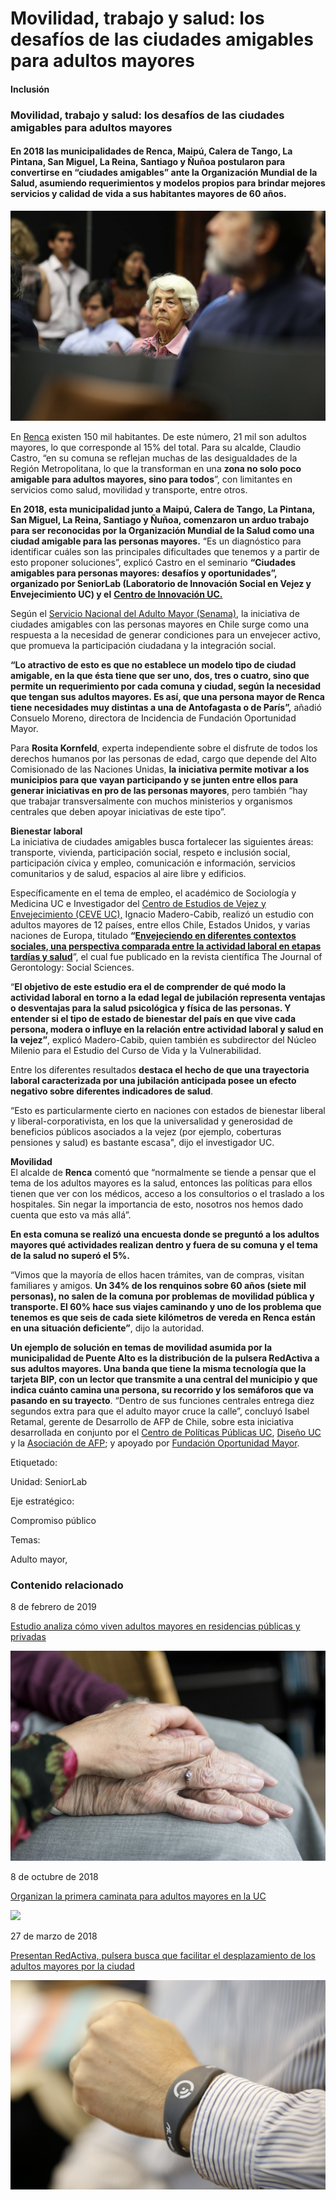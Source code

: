 # Movilidad, trabajo y salud: los desafíos de las ciudades amigables para adultos mayores

#### Inclusión

### Movilidad, trabajo y salud: los desafíos de las ciudades amigables para adultos mayores

#### En 2018 las municipalidades de Renca, Maipú, Calera de Tango, La Pintana, San Miguel, La Reina, Santiago y Ñuñoa postularon para convertirse en “ciudades amigables” ante la Organización Mundial de la Salud, asumiendo requerimientos y modelos propios para brindar mejores servicios y calidad de vida a sus habitantes mayores de 60 años.

![La iniciativa de ciudades amigables busca fortalecer las &#xE1;reas de transporte, vivienda, participaci&#xF3;n social, respeto e inclusi&#xF3;n social, participaci&#xF3;n c&#xED;vica y empleo, comunicaci&#xF3;n e informaci&#xF3;n, servicios comunitarios y de salud, espacios al aire libre y edificios.](../../.gitbook/assets/adulto-mayor.jpg)

 En [Renca](https://www.renca.cl/permisos-de-circulacion/) existen 150 mil habitantes. De este número, 21 mil son adultos mayores, lo que corresponde al 15% del total. Para su alcalde, Claudio Castro, “en su comuna se reflejan muchas de las desigualdades de la Región Metropolitana, lo que la transforman en una **zona no solo poco amigable para adultos mayores, sino para todos**”, con limitantes en servicios como salud, movilidad y transporte, entre otros.  
  
**En 2018, esta municipalidad junto a Maipú, Calera de Tango, La Pintana, San Miguel, La Reina, Santiago y Ñuñoa, comenzaron un arduo trabajo para ser reconocidas por la Organización Mundial de la Salud como una ciudad amigable para las personas mayores.** “Es un diagnóstico para identificar cuáles son las principales dificultades que tenemos y a partir de esto proponer soluciones”, explicó Castro en el seminario **“Ciudades amigables para personas mayores: desafíos y oportunidades”, organizado por SeniorLab \(Laboratorio de Innovación Social en Vejez y Envejecimiento UC\) y el** [**Centro de Innovación UC.**](http://centrodeinnovacion.uc.cl/)  
  
Según el [Servicio Nacional del Adulto Mayor \(Senama\)](http://www.senama.gob.cl/), la iniciativa de ciudades amigables con las personas mayores en Chile surge como una respuesta a la necesidad de generar condiciones para un envejecer activo, que promueva la participación ciudadana y la integración social.  
  
**“Lo atractivo de esto es que no establece un modelo tipo de ciudad amigable, en la que ésta tiene que ser uno, dos, tres o cuatro, sino que permite un requerimiento por cada comuna y ciudad, según la necesidad que tengan sus adultos mayores. Es así, que una persona mayor de Renca tiene necesidades muy distintas a una de Antofagasta o de París”,** añadió Consuelo Moreno, directora de Incidencia de Fundación Oportunidad Mayor.  
  
Para **Rosita Kornfeld**, experta independiente sobre el disfrute de todos los derechos humanos por las personas de edad, cargo que depende del Alto Comisionado de las Naciones Unidas, **la iniciativa permite motivar a los municipios para que vayan participando y se junten entre ellos para generar iniciativas en pro de las personas mayores**, pero también “hay que trabajar transversalmente con muchos ministerios y organismos centrales que deben apoyar iniciativas de este tipo”.  
  
**Bienestar laboral**  
La iniciativa de ciudades amigables busca fortalecer las siguientes áreas: transporte, vivienda, participación social, respeto e inclusión social, participación cívica y empleo, comunicación e información, servicios comunitarios y de salud, espacios al aire libre y edificios.  
  
Específicamente en el tema de empleo, el académico de Sociología y Medicina UC e Investigador del [Centro de Estudios de Vejez y Envejecimiento \(CEVE UC\),](http://estudiosdevejez.uc.cl/) Ignacio Madero-Cabib, realizó un estudio con adultos mayores de 12 países, entre ellos Chile, Estados Unidos, y varias naciones de Europa, titulado **“**[**Envejeciendo en diferentes contextos sociales, una perspectiva comparada entre la actividad laboral en etapas tardías y salud**](http://goo.gl/8TX1DM)”, el cual fue publicado en la revista científica The Journal of Gerontology: Social Sciences.  
  
“**El objetivo de este estudio era el de comprender de qué modo la actividad laboral en torno a la edad legal de jubilación representa ventajas o desventajas para la salud psicológica y física de las personas. Y entender si el tipo de estado de bienestar del país en que vive cada persona, modera o influye en la relación entre actividad laboral y salud en la vejez”**, explicó Madero-Cabib, quien también es subdirector del Núcleo Milenio para el Estudio del Curso de Vida y la Vulnerabilidad.  
  
Entre los diferentes resultados **destaca el hecho de que una trayectoria laboral caracterizada por una jubilación anticipada posee un efecto negativo sobre diferentes indicadores de salud**. 

“Esto es particularmente cierto en naciones con estados de bienestar liberal y liberal-corporativista, en los que la universalidad y generosidad de beneficios públicos asociados a la vejez \(por ejemplo, coberturas pensiones y salud\) es bastante escasa", dijo el investigador UC.  
  
**Movilidad**  
El alcalde de **Renca** comentó que “normalmente se tiende a pensar que el tema de los adultos mayores es la salud, entonces las políticas para ellos tienen que ver con los médicos, acceso a los consultorios o el traslado a los hospitales. Sin negar la importancia de esto, nosotros nos hemos dado cuenta que esto va más allá”.  
  
**En esta comuna se realizó una encuesta donde se preguntó a los adultos mayores qué actividades realizan dentro y fuera de su comuna y el tema de la salud no superó el 5%.** 

“Vimos que la mayoría de ellos hacen trámites, van de compras, visitan familiares y amigos. **Un 34% de los renquinos sobre 60 años \(siete mil personas\), no salen de la comuna por problemas de movilidad pública y transporte. El 60% hace sus viajes caminando y uno de los problema que tenemos es que seis de cada siete kilómetros de vereda en Renca están en una situación deficiente”**, dijo la autoridad.  
  
**Un ejemplo de solución en temas de movilidad asumida por la municipalidad de Puente Alto es la distribución de la pulsera RedActiva a sus adultos mayores. Una banda que tiene la misma tecnología que la tarjeta BIP, con un lector que transmite a una central del municipio y que indica cuánto camina una persona, su recorrido y los semáforos que va pasando en su trayecto**. “Dentro de sus funciones centrales entrega diez segundos extra para que el adulto mayor cruce la calle”, concluyó Isabel Retamal, gerente de Desarrollo de AFP de Chile, sobre esta iniciativa desarrollada en conjunto por el [Centro de Políticas Públicas UC](https://politicaspublicas.uc.cl/), [Diseño UC](http://diseno.uc.cl/) y la [Asociación de AFP](https://www.aafp.cl/); y apoyado por [Fundación Oportunidad Mayor](http://omayor.cl/).

Etiquetado:

Unidad: SeniorLab

Eje estratégico:

Compromiso público

Temas:

Adulto mayor, 

### Contenido relacionado

8 de febrero de 2019 

[Estudio analiza cómo viven adultos mayores en residencias públicas y privadas](https://www.uc.cl/es/la-universidad/noticias/33119-aunque-con-importantes-desafios-por-resolver-los-establecimientos-de-larga-estadia-del-senama-brindan-una-mejor-perspectiva-de-vida-a-las-personas-mayores-versus-los-centros-privados)

![](../../.gitbook/assets/hands-2906458_1920.jpg)

8 de octubre de 2018 

[Organizan la primera caminata para adultos mayores en la UC](https://www.uc.cl/es/la-universidad/noticias/31813-mas-de-mil-personas-asistieron-a-la-primera-camina-60-en-campus-san-joaquin-uc)

![](../../.gitbook/assets/44462497634_f5f5747a83_o.jpg)

27 de marzo de 2018

[Presentan RedActiva, pulsera busca que facilitar el desplazamiento de los adultos mayores por la ciudad](https://www.uc.cl/es/la-universidad/noticias/30689--se-lanza-redactiva-con-nuevos-beneficios-para-el-adulto-mayor)

![](../../.gitbook/assets/_mg_7700.JPG)

